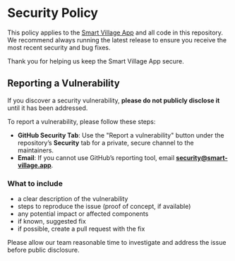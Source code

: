 # Security Policy

This policy applies to the [Smart Village App](https://github.com/smart-village-solutions/smart-village-app-app) and all code in this repository.  
We recommend always running the latest release to ensure you receive the most recent security and bug fixes.

Thank you for helping us keep the Smart Village App secure.

## Reporting a Vulnerability

If you discover a security vulnerability, **please do not publicly disclose it** until it has been addressed.

To report a vulnerability, please follow these steps:

- **GitHub Security Tab**: Use the "Report a vulnerability" button under the repository’s **Security** tab for a private, secure channel to the maintainers.  
- **Email**: If you cannot use GitHub’s reporting tool, email **security@smart-village.app**.

### What to include

- a clear description of the vulnerability
- steps to reproduce the issue (proof of concept, if available)
- any potential impact or affected components
- if known, suggested fix
- if possible, create a pull request with the fix
  
Please allow our team reasonable time to investigate and address the issue before public disclosure.

